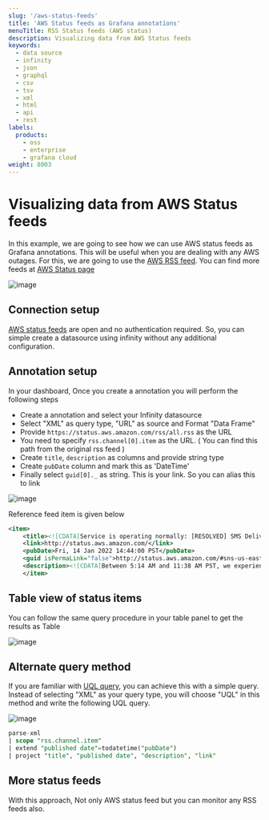 ```yaml
---
slug: '/aws-status-feeds'
title: 'AWS Status feeds as Grafana annotations'
menuTitle: RSS Status feeds (AWS status)
description: Visualizing data from AWS Status feeds
keywords:
  - data source
  - infinity
  - json
  - graphql
  - csv
  - tsv
  - xml
  - html
  - api
  - rest
labels:
  products:
    - oss
    - enterprise
    - grafana cloud
weight: 8003
---
```


# Visualizing data from AWS Status feeds

In this example, we are going to see how we can use AWS status feeds as Grafana annotations. This will be useful when you are dealing with any AWS outages. For this, we are going to use the [AWS RSS feed](https://status.aws.amazon.com/rss/all.rss). You can find more feeds at [AWS Status page](https://status.aws.amazon.com/)

![image](https://user-images.githubusercontent.com/153843/151575227-20088546-4368-4066-a91b-64058982544b.png#center)

## Connection setup

[AWS status feeds](https://status.aws.amazon.com/rss/all.rss) are open and no authentication required. So, you can simple create a datasource using infinity without any additional configuration.

## Annotation setup

In your dashboard, Once you create a annotation you will perform the following steps

- Create a annotation and select your Infinity datasource
- Select "XML" as query type, "URL" as source and Format "Data Frame"
- Provide `https://status.aws.amazon.com/rss/all.rss` as the URL
- You need to specify `rss.channel[0].item` as the URL. ( You can find this path from the original rss feed )
- Create `title`, `description` as columns and provide string type
- Create `pubDate` column and mark this as 'DateTime'
- Finally select `guid[0]._` as string. This is your link. So you can alias this to link

![image](https://user-images.githubusercontent.com/153843/151575928-4fc9f188-7f9a-43c5-a92a-6069fe434e6a.png)

Reference feed item is given below

```xml
<item>
    <title><![CDATA[Service is operating normally: [RESOLVED] SMS Delivery Delays]]></title>
    <link>http://status.aws.amazon.com/</link>
    <pubDate>Fri, 14 Jan 2022 14:44:00 PST</pubDate>
    <guid isPermaLink="false">http://status.aws.amazon.com/#sns-us-east-1_1642200240</guid>
    <description><![CDATA[Between 5:14 AM and 11:38 AM PST, we experienced increased delivery latency while delivering SMS messages using US toll-free numbers. Also starting at 5:14 AM, SMS message delivery receipts were delayed, which created a backlog of undelivered delivery receipts. We are continuing to work with our downstream partners to clear this backlog. Receipts for new SMS deliveries will also be delayed until this backlog clears. The issues have been resolved and the service is operating normally.]]></description>
    </item>
```

## Table view of status items

You can follow the same query procedure in your table panel to get the results as Table

![image](https://user-images.githubusercontent.com/153843/151576874-6f4d73d2-9331-4473-a7aa-a3eae0bec880.png#center)

## Alternate query method

If you are familiar with [UQL query](/docs/uql), you can achieve this with a simple query. Instead of selecting "XML" as your query type, you will choose "UQL" in this method and write the following UQL query.

![image](https://user-images.githubusercontent.com/153843/151577609-d2e5a7c3-aaf8-412b-83b8-965ca676eef4.png#center)

```sql
parse-xml
| scope "rss.channel.item"
| extend "published date"=todatetime("pubDate")
| project "title", "published date", "description", "link"
```

## More status feeds

With this approach, Not only AWS status feed but you can monitor any RSS feeds also.
